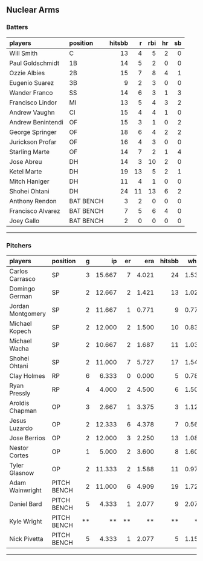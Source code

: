 ## Nuclear Arms

### Batters

 
|players           |position  | hitsbb|  r| rbi| hr| sb| 
|:-----------------|:---------|------:|--:|---:|--:|--:| 
|Will Smith        |C         |     13|  4|   5|  2|  0| 
|Paul Goldschmidt  |1B        |     14|  5|   2|  0|  0| 
|Ozzie Albies      |2B        |     15|  7|   8|  4|  1| 
|Eugenio Suarez    |3B        |      9|  2|   3|  0|  0| 
|Wander Franco     |SS        |     14|  6|   3|  1|  3| 
|Francisco Lindor  |MI        |     13|  5|   4|  3|  2| 
|Andrew Vaughn     |CI        |     15|  4|   4|  1|  0| 
|Andrew Benintendi |OF        |     15|  3|   1|  0|  2| 
|George Springer   |OF        |     18|  6|   4|  2|  2| 
|Jurickson Profar  |OF        |     16|  4|   3|  0|  0| 
|Starling Marte    |OF        |     14|  7|   2|  1|  4| 
|Jose Abreu        |DH        |     14|  3|  10|  2|  0| 
|Ketel Marte       |DH        |     19| 13|   5|  2|  1| 
|Mitch Haniger     |DH        |     11|  4|   1|  0|  0| 
|Shohei Ohtani     |DH        |     24| 11|  13|  6|  2| 
|Anthony Rendon    |BAT BENCH |      3|  2|   0|  0|  0| 
|Francisco Alvarez |BAT BENCH |      7|  5|   6|  4|  0| 
|Joey Gallo        |BAT BENCH |      2|  0|   0|  0|  0| 


* * *

### Pitchers

 
|players           |position    |  g|     ip| er|   era| hitsbb|  whip| so|  w| sv| 
|:-----------------|:-----------|--:|------:|--:|-----:|------:|-----:|--:|--:|--:| 
|Carlos Carrasco   |SP          |  3| 15.667|  7| 4.021|     24| 1.532|  9|  1|  0| 
|Domingo German    |SP          |  2| 12.667|  2| 1.421|     13| 1.026| 11|  1|  0| 
|Jordan Montgomery |SP          |  2| 11.667|  1| 0.771|      9| 0.771| 11|  1|  0| 
|Michael Kopech    |SP          |  2| 12.000|  2| 1.500|     10| 0.833| 15|  0|  0| 
|Michael Wacha     |SP          |  2| 10.667|  2| 1.687|     11| 1.031| 15|  1|  0| 
|Shohei Ohtani     |SP          |  2| 11.000|  7| 5.727|     17| 1.545| 12|  0|  0| 
|Clay Holmes       |RP          |  6|  6.333|  0| 0.000|      5| 0.789|  7|  1|  3| 
|Ryan Pressly      |RP          |  4|  4.000|  2| 4.500|      6| 1.500|  5|  0|  2| 
|Aroldis Chapman   |OP          |  3|  2.667|  1| 3.375|      3| 1.125|  6|  0|  0| 
|Jesus Luzardo     |OP          |  2| 12.333|  6| 4.378|      7| 0.568| 16|  1|  0| 
|Jose Berrios      |OP          |  2| 12.000|  3| 2.250|     13| 1.083|  8|  1|  0| 
|Nestor Cortes     |OP          |  1|  5.000|  2| 3.600|      8| 1.600|  6|  1|  0| 
|Tyler Glasnow     |OP          |  2| 11.333|  2| 1.588|     11| 0.971| 12|  1|  0| 
|Adam Wainwright   |PITCH BENCH |  2| 11.000|  6| 4.909|     19| 1.727|  5|  0|  0| 
|Daniel Bard       |PITCH BENCH |  5|  4.333|  1| 2.077|      9| 2.077|  6|  0|  0| 
|Kyle Wright       |PITCH BENCH | **|     **| **|    **|     **|    **| **| **| **| 
|Nick Pivetta      |PITCH BENCH |  5|  4.333|  1| 2.077|      5| 1.154|  5|  0|  0| 


* * *


